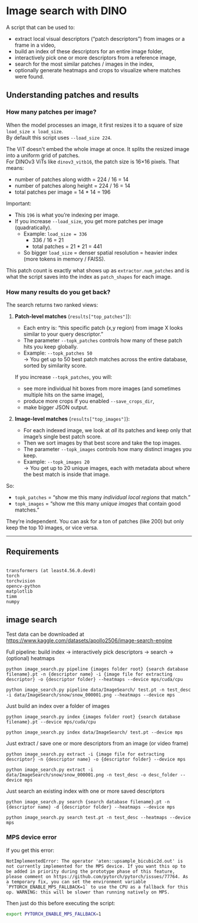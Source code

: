 # Image search with DINO

A script that can be used to:
- extract local visual descriptors (“patch descriptors”) from images or a frame in a video,
- build an index of these descriptors for an entire image folder,
- interactively pick one or more descriptors from a reference image,
- search for the most similar patches / images in the index,
- optionally generate heatmaps and crops to visualize where matches were found.

## Understanding patches and results

### How many patches per image?

When the model processes an image, it first resizes it to a square of size `load_size x load_size`.  
By default this script uses `--load_size 224`.

The ViT doesn't embed the whole image at once. It splits the resized image into a uniform grid of patches.  
For DINOv3 ViTs like `dinov3_vitb16`, the patch size is 16×16 pixels. That means:

- number of patches along width  = 224 / 16 = 14  
- number of patches along height = 224 / 16 = 14  
- total patches per image        = 14 * 14 = 196

Important:
- This `196` is what you’re indexing per image.
- If you increase `--load_size`, you get more patches per image (quadratically).
  - Example: `load_size = 336`
    - 336 / 16 = 21
    - total patches = 21 * 21 = 441
  - So bigger `load_size` = denser spatial resolution = heavier index (more tokens in memory / FAISS).

This patch count is exactly what shows up as `extractor.num_patches` and is what the script saves into the index as `patch_shapes` for each image.

### How many results do you get back?

The search returns two ranked views:

1. **Patch-level matches** (`results["top_patches"]`):
   - Each entry is: “this specific patch (x,y region) from image X looks similar to your query descriptor.”
   - The parameter `--topk_patches` controls how many of these patch hits you keep globally.
   - Example: `--topk_patches 50`  
     → You get up to 50 best patch matches across the entire database, sorted by similarity score.

   If you increase `--topk_patches`, you will:
   - see more individual hit boxes from more images (and sometimes multiple hits on the same image),
   - produce more crops if you enabled `--save_crops_dir`,
   - make bigger JSON output.

2. **Image-level matches** (`results["top_images"]`):
   - For each indexed image, we look at *all* its patches and keep only that image’s single best patch score.
   - Then we sort images by that best score and take the top images.
   - The parameter `--topk_images` controls how many distinct images you keep.
   - Example: `--topk_images 20`  
     → You get up to 20 unique images, each with metadata about where the best match is inside that image.

So:
- `topk_patches` = “show me this many *individual local regions* that match.”
- `topk_images`  = “show me this many *unique images* that contain good matches.”

They’re independent. You can ask for a ton of patches (like 200) but only keep the top 10 images, or vice versa.

---

## Requirements

```

transformers (at least4.56.0.dev0)
torch
torchvision
opencv-python
matplotlib
timm
numpy

````

## image search

Test data can be downloaded at https://www.kaggle.com/datasets/apollo2506/image-search-engine


Full pipeline: build index -> interactively pick descriptors -> search -> (optional) heatmaps

```
python image_search.py pipeline {images folder root} {search database filename}.pt -n {descriptor name} -i {image file for extracting descriptor} -o {descriptor folder} --heatmaps --device mps/cuda/cpu

python image_search.py pipeline data/ImageSearch/ test.pt -n test_desc -i data/ImageSearch/snow/snow_000001.png --heatmaps --device mps
```

Just build an index over a folder of images
```
python image_search.py index {images folder root} {search database filename}.pt --device mps/cuda/cpu

python image_search.py index data/ImageSearch/ test.pt --device mps
```

Just extract / save one or more descriptors from an image (or video frame)
```
python image_search.py extract -i {image file for extracting descriptor} -n {descriptor name} -o {descriptor folder} --device mps

python image_search.py extract -i data/ImageSearch/snow/snow_000001.png -n test_desc -o desc_folder --device mps
```

Just search an existing index with one or more saved descriptors
```
python image_search.py search {search database filename}.pt -n {descriptor name} -d {descriptor folder} --heatmaps --device mps

python image_search.py search test.pt -n test_desc --heatmaps --device mps
```


### MPS device error

If you get this error:

```text
NotImplementedError: The operator 'aten::upsample_bicubic2d.out' is not currently implemented for the MPS device. If you want this op to be added in priority during the prototype phase of this feature, please comment on https://github.com/pytorch/pytorch/issues/77764. As a temporary fix, you can set the environment variable `PYTORCH_ENABLE_MPS_FALLBACK=1` to use the CPU as a fallback for this op. WARNING: this will be slower than running natively on MPS.
```

Then just do this before executing the script:

```bash
export PYTORCH_ENABLE_MPS_FALLBACK=1
```

